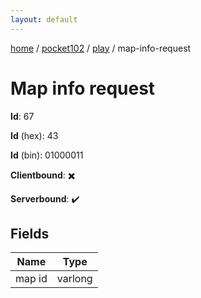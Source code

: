 ```yaml
---
layout: default
---
```


[home](/)  /  [pocket102](/protocol/pocket102)  /  [play](/protocol/pocket102/play)  /  map-info-request

# Map info request

**Id**: 67

**Id** (hex): 43

**Id** (bin): 01000011

**Clientbound**: ✖️

**Serverbound**: ✔️

## Fields

Name | Type
---|---
map id | varlong
